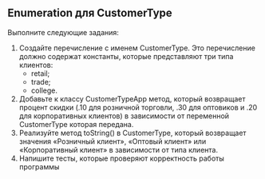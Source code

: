 ## Enumeration для CustomerType
Выполните следующие задания:
1. Создайте перечисление с именем CustomerType. Это перечисление должно
   содержат константы, которые представляют три типа клиентов: 
   * retail; 
   * trade;
   * college.
2. Добавьте к классу CustomerTypeApp метод, который возвращает процент 
 скидки (.10 для розничной торговли, .30 для оптовиков и .20 для корпоративных клиентов) 
 в зависимости от переменной CustomerType которая передана.
3. Реализуйте метод toString() в CustomerType, который возвращает 
значения «Розничный клиент», «Оптовый клиент» или «Корпоративный клиент» 
в зависимости от типа клиента.
4. Напишите тесты, которые проверяют корректность работы программы